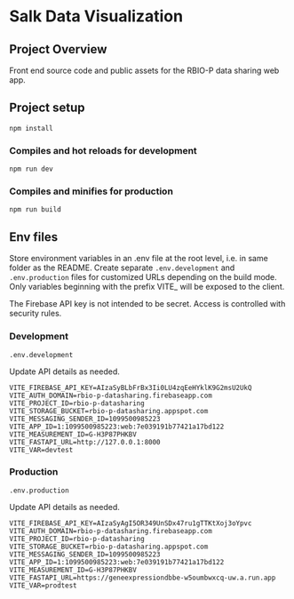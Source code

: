 # Salk Data Visualization

## Project Overview

Front end source code and public assets for the RBIO-P data sharing web app.

## Project setup 

```
npm install 
```

### Compiles and hot reloads for development

```
npm run dev 
```

### Compiles and minifies for production 

```
npm run build  
```

## Env files

Store environment variables in an .env file at the root level, i.e. in same folder as the README.
Create separate ```.env.development``` and ```.env.production``` files for customized URLs depending on the build mode.  Only variables beginning with the prefix VITE_ will be exposed to the client.  

The Firebase API key is not intended to be secret.  Access is controlled with security rules.  

### Development

```.env.development```

Update API details as needed.  

```
VITE_FIREBASE_API_KEY=AIzaSyBLbFrBx3Ii0LU4zqEeHYklK9G2msU2UkQ
VITE_AUTH_DOMAIN=rbio-p-datasharing.firebaseapp.com
VITE_PROJECT_ID=rbio-p-datasharing
VITE_STORAGE_BUCKET=rbio-p-datasharing.appspot.com
VITE_MESSAGING_SENDER_ID=1099500985223
VITE_APP_ID=1:1099500985223:web:7e039191b77421a17bd122
VITE_MEASUREMENT_ID=G-H3P87PHKBV
VITE_FASTAPI_URL=http://127.0.0.1:8000
VITE_VAR=devtest
```
### Production

```.env.production```

Update API details as needed.  

```
VITE_FIREBASE_API_KEY=AIzaSyAgI5OR349UnSDx47ru1gTTKtXoj3oYpvc
VITE_AUTH_DOMAIN=rbio-p-datasharing.firebaseapp.com
VITE_PROJECT_ID=rbio-p-datasharing
VITE_STORAGE_BUCKET=rbio-p-datasharing.appspot.com
VITE_MESSAGING_SENDER_ID=1099500985223
VITE_APP_ID=1:1099500985223:web:7e039191b77421a17bd122
VITE_MEASUREMENT_ID=G-H3P87PHKBV
VITE_FASTAPI_URL=https://geneexpressiondbbe-w5oumbwxcq-uw.a.run.app
VITE_VAR=prodtest
```